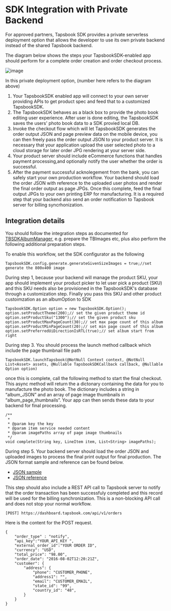 # SDK Integration with Private Backend

For approved partners, Tapsbook SDK provides a private serverless deployment option that allows the developer to use its own private backend instead of the shared Tapsbook backend.

The diagram below shows the steps your TapsbookSDK-enabled app should perform for a complete order creation and order checkout process.

![image](https://cloud.githubusercontent.com/assets/842068/18487269/9331a440-79c2-11e6-9d46-e0afb132fc18.png)

In this private deployment option, (number here refers to the diagram above) 

1. Your TapsbookSDK enabled app will connect to your own server providing APIs to get product spec and feed that to a customized TapsbookSDK. 
2. The TapsbookSDK behaves as a black box to provide the photo book editing user experience. After user is done editing, the TapsbookSDK saves the users' photo book data to a SDK provied local DB. 
3. Invoke the checkout flow which will let TapsbookSDK generates the order output JSON and page preview data on the mobile device, you can then freely pass the order output JSON to your product server. It is necessary that your application upload the user selected photo to a cloud storage for later order JPG rendering at your server side.
4. Your product server should include eCommerce functions that handles payment processing,and optionally notify the user whether the order is successful.
5. After the payment successful acknolegement from the bank, you can safely start your own production workflow. Your backend should load the order JSON with reference to the uploaded user photos and render the final order output as page JPGs. Once this complete, feed the final output JPGs to your own printing ERP for manufacturing. It is a required step that your backend also send an order notification to Tapsbook server for billing syncrhonization. 

## Integration details
You should follow the integration steps as documented for [TBSDKAlbumManager](http://tapsbook.com/doc/Classes/TBSDKAlbumManager.html), e.g. prepare the TBImages etc, plus also perform the following additional preparation steps.

To enable this workflow, set the SDK configurator as the following
````
TapsbookSDK.config.generate.generateGivenSizeImages = true;//set generate the 800x400 image
````

During step 1, because your backend will manage the product SKU, your app should implement your product picker to let user pick a product (SKU) and this SKU needs also be provisioned in the TapsbookSDK's database through a customization step.  Finally you pass this SKU and other product custoimzation as an albumOption to SDK  
````
TapsbookSDK.Option option = new TapsbookSDK.Option();
option.setProductTheme(200);// set the given product theme id
option.setProductSku("1300");// set the given product sku
option.setProductMaxPageCount(30);// set max page count of this album
option.setProductMinPageCount(20);// set min page count of this album
option.setPreferredUiDirectionIsRTL(true);// set album start from right
````

During step 3. You should process the launch method callback which include the page thumbnail file path
````
TapsbookSDK.launchTapsbook(@NotNull Context context, @NotNull List<Asset> assets, @Nullable TapsbookSDKCallback callback, @Nullable Option option)
````
once this is complete, call the following method to start the final checkout. This async method will return the a dictonary containing the data for you to manufacture the photo book. The dictionary includes a string in “album_JSON” and an array of page image thumbnails in “album_page_thumbnails”. Your app can then sends these data to your backend for final processing.
````
/**
 *
 * @param key the key
 * @param item service needed content
 * @param imagePaths array of page image thumbnails
 */
void complete(String key, LineItem item, List<String> imagePaths);
````

During step 5. Your backend server should load the order JSON and uploaded images to process the final print output for final production.  The JSON format sample and reference can be found below.
- [JSON sample](https://github.com/tapsbook/photobookSDK-iOS/blob/master/Doc/sample_album.json)
- [JSON reference](https://github.com/tapsbook/photobookSDK-iOS/blob/master/Doc/sample_json_info.md)

This step should also include a REST API call to Tapsbook server to notify that the order transaction has been successfuly completed and this record will be used for the billing synchronization. This is a non-blocking API call and does not stop your normal workflow.
````
[POST] https://dashboard.tapsbook.com/api/v1/orders
````
Here is the content for the POST request.
````
{
    "order_type" : "notify",
    “api_key":"YOUR_API_KEY ",
    "external_order_id":"YOUR ORDER ID",
    "currency": "USD",
    "total_price": "98.00",
    "order_date": "2016-08-02T12:20:21Z",
    "customer": {
        "address": {
            "phone": "CUSTOMER_PHONE",
            "address1": "",
            "email": "CUSTOMER_EMAIL",
            "state_id": "99",
            "country_id": "48",
        }
    }
}
````
